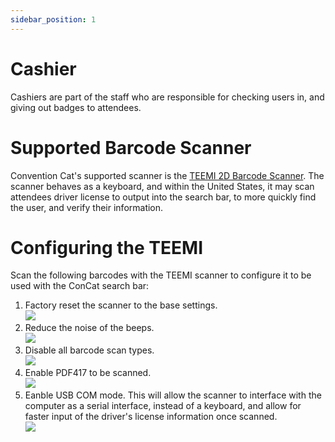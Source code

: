 ```yaml
---
sidebar_position: 1
---
```


# Cashier

Cashiers are part of the staff who are responsible for checking users in, and giving out badges to attendees.  

# Supported Barcode Scanner

Convention Cat's supported scanner is the [TEEMI 2D Barcode Scanner](https://www.amazon.com/gp/product/B074KH88Z7/ref=ppx_yo_dt_b_search_asin_title?ie=UTF8&th=1). The scanner behaves as a keyboard, and within the United States, it may scan attendees driver license to output into the search bar, to more quickly find the user, and verify their information.


# Configuring the TEEMI

Scan the following barcodes with the TEEMI scanner to configure it to be used with the ConCat search bar: 

<div>
  <ol>
    <li>
      Factory reset the scanner to the base settings.
      <br/>
      <img src="/img/cashier/barcodes/01_factory_reset.PNG" />
    </li>
    <li>
      Reduce the noise of the beeps.
      <br/>
      <img src="/img/cashier/barcodes/02_low_volume.PNG" />
    </li>
    <li>
      Disable all barcode scan types.
      <br/>
      <img src="/img/cashier/barcodes/03_disable_all.PNG" />
    </li>
    <li>
      Enable PDF417 to be scanned.
      <br/>
      <img src="/img/cashier/barcodes/04_enable_pdf417.PNG" />
    </li>
    <li>
      Eanble USB COM mode. This will allow the scanner to interface with the computer as a serial interface, instead of a keyboard, and allow for faster input of the driver's license information once scanned.
      <br/>
      <img src="/img/cashier/barcodes/05_usb_com.png" />
    </li>
  </ol>
</div>

